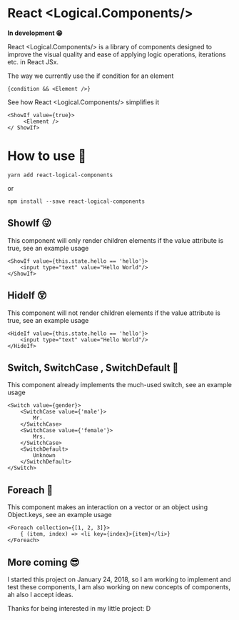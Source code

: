 # React <Logical.Components/>
**In development 😁**

React <Logical.Components/> is a library of components designed to improve the visual quality and ease of applying logic operations, iterations etc. in React JSx.

The way we currently use the if condition for an element

    {condition && <Element />}

See how React <Logical.Components/> simplifies it

    <ShowIf value={true}>
         <Element />
    </ ShowIf>
    
# How to use 🧐

    yarn add react-logical-components
or

    npm install --save react-logical-components

## ShowIf 😜
This component will only render children elements if the value attribute is true, see an example usage

    <ShowIf value={this.state.hello == 'hello'}>
    	<input type="text" value="Hello World"/>
    </ShowIf>
## HideIf 😲
This component will not render children elements if the value attribute is true, see an example usage

    <HideIf value={this.state.hello == 'hello'}>
    	<input type="text" value="Hello World"/>
    </HideIf>
## Switch, SwitchCase , SwitchDefault 🤗
This component already implements the much-used switch, see an example usage

    <Switch value={gender}>
    	<SwitchCase value={'male'}>
            Mr.
    	</SwitchCase>
    	<SwitchCase value={'female'}>
            Mrs.
    	</SwitchCase>
        <SwitchDefault>
            Unknown
        </SwitchDefault>
    </Switch>

## Foreach 🤩
This component makes an interaction on a vector or an object using Object.keys, see an example usage

    <Foreach collection={[1, 2, 3]}>
        { (item, index) => <li key={index}>{item}</li>}
    </Foreach>

## More coming 😎
I started this project on January 24, 2018, so I am working to implement and test these components, I am also working on new concepts of components, ah also I accept ideas.

Thanks for being interested in my little project: D
